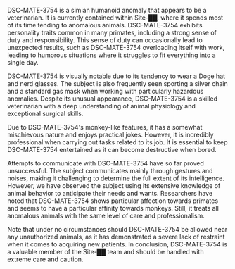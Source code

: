 DSC-MATE-3754 is a simian humanoid anomaly that appears to be a veterinarian. It is currently contained within Site-██, where it spends most of its time tending to anomalous animals. DSC-MATE-3754 exhibits personality traits common in many primates, including a strong sense of duty and responsibility. This sense of duty can occasionally lead to unexpected results, such as DSC-MATE-3754 overloading itself with work, leading to humorous situations where it struggles to fit everything into a single day.

DSC-MATE-3754 is visually notable due to its tendency to wear a Doge hat and nerd glasses. The subject is also frequently seen sporting a silver chain and a standard gas mask when working with particularly hazardous anomalies. Despite its unusual appearance, DSC-MATE-3754 is a skilled veterinarian with a deep understanding of animal physiology and exceptional surgical skills.

Due to DSC-MATE-3754's monkey-like features, it has a somewhat mischievous nature and enjoys practical jokes. However, it is incredibly professional when carrying out tasks related to its job. It is essential to keep DSC-MATE-3754 entertained as it can become destructive when bored.

Attempts to communicate with DSC-MATE-3754 have so far proved unsuccessful. The subject communicates mainly through gestures and noises, making it challenging to determine the full extent of its intelligence. However, we have observed the subject using its extensive knowledge of animal behavior to anticipate their needs and wants. Researchers have noted that DSC-MATE-3754 shows particular affection towards primates and seems to have a particular affinity towards monkeys. Still, it treats all anomalous animals with the same level of care and professionalism. 

Note that under no circumstances should DSC-MATE-3754 be allowed near any unauthorized animals, as it has demonstrated a severe lack of restraint when it comes to acquiring new patients. In conclusion, DSC-MATE-3754 is a valuable member of the Site-██ team and should be handled with extreme care and caution.